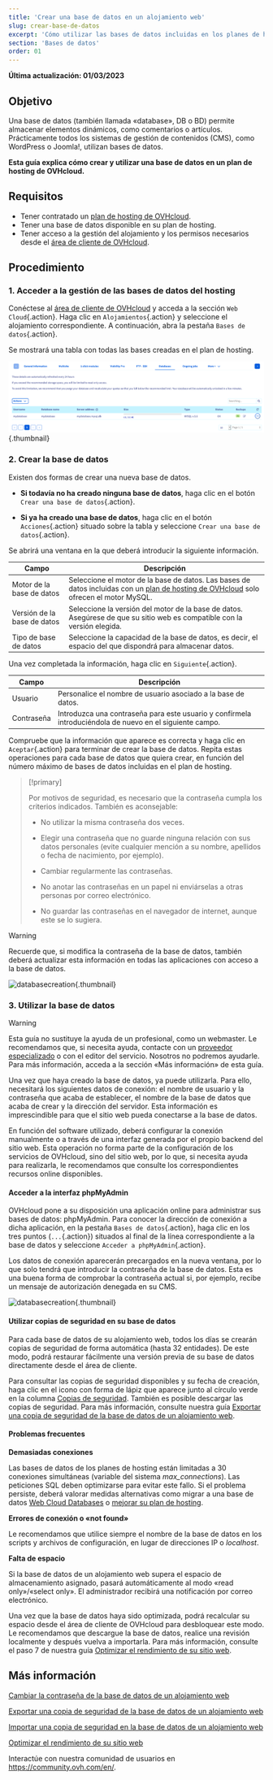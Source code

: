 ```yaml
---
title: 'Crear una base de datos en un alojamiento web'
slug: crear-base-de-datos
excerpt: 'Cómo utilizar las bases de datos incluidas en los planes de hosting de OVHcloud'
section: 'Bases de datos'
order: 01
---
```


**Última actualización: 01/03/2023**

## Objetivo

Una base de datos (también llamada «database», DB o BD) permite almacenar elementos dinámicos, como comentarios o artículos. Prácticamente todos los sistemas de gestión de contenidos (CMS), como WordPress o Joomla!, utilizan bases de datos.

**Esta guía explica cómo crear y utilizar una base de datos en un plan de hosting de OVHcloud.**

## Requisitos

- Tener contratado un [plan de hosting de OVHcloud](https://www.ovhcloud.com/es-es/web-hosting/).
- Tener una base de datos disponible en su plan de hosting.
- Tener acceso a la gestión del alojamiento y los permisos necesarios desde el [área de cliente de OVHcloud](https://www.ovh.com/auth/?action=gotomanager&from=https://www.ovh.es/&ovhSubsidiary=es). 

## Procedimiento

### 1. Acceder a la gestión de las bases de datos del hosting

Conéctese al [área de cliente de OVHcloud](https://www.ovh.com/auth/?action=gotomanager&from=https://www.ovh.es/&ovhSubsidiary=es) y acceda a la sección `Web Cloud`{.action}. Haga clic en `Alojamientos`{.action} y seleccione el alojamiento correspondiente. A continuación, abra la pestaña `Bases de datos`{.action}.

Se mostrará una tabla con todas las bases creadas en el plan de hosting.

![databasecreation](images/database-creation-step1.png){.thumbnail}

### 2. Crear la base de datos

Existen dos formas de crear una nueva base de datos.

- **Si todavía no ha creado ninguna base de datos**, haga clic en el botón `Crear una base de datos`{.action}.

- **Si ya ha creado una base de datos**, haga clic en el botón `Acciones`{.action} situado sobre la tabla y seleccione `Crear una base de datos`{.action}.

Se abrirá una ventana en la que deberá introducir la siguiente información.

|Campo|Descripción|  
|---|---|  
|Motor de la base de datos|Seleccione el motor de la base de datos. Las bases de datos incluidas con un [plan de hosting de OVHcloud](https://www.ovh.es/hosting) solo ofrecen el motor MySQL.|  
|Versión de la base de datos|Seleccione la versión del motor de la base de datos. Asegúrese de que su sitio web es compatible con la versión elegida. |  
|Tipo de base de datos|Seleccione la capacidad de la base de datos, es decir, el espacio del que dispondrá para almacenar datos.|   

Una vez completada la información, haga clic en `Siguiente`{.action}.

|Campo|Descripción|   
|---|---|   
|Usuario|Personalice el nombre de usuario asociado a la base de datos.|   
|Contraseña|Introduzca una contraseña para este usuario y confírmela introduciéndola de nuevo en el siguiente campo.|   

Compruebe que la información que aparece es correcta y haga clic en `Aceptar`{.action} para terminar de crear la base de datos. Repita estas operaciones para cada base de datos que quiera crear, en función del número máximo de bases de datos incluidas en el plan de hosting.

> [!primary]
>
> Por motivos de seguridad, es necesario que la contraseña cumpla los criterios indicados. También es aconsejable:
>
> - No utilizar la misma contraseña dos veces.
>
> - Elegir una contraseña que no guarde ninguna relación con sus datos personales (evite cualquier mención a su nombre, apellidos o fecha de nacimiento, por ejemplo).
>
> - Cambiar regularmente las contraseñas.
>
> - No anotar las contraseñas en un papel ni enviárselas a otras personas por correo electrónico.
>
> - No guardar las contraseñas en el navegador de internet, aunque este se lo sugiera.
>

> [!warning]
>Recuerde que, si modifica la contraseña de la base de datos, también deberá actualizar esta información en todas las aplicaciones con acceso a la base de datos.
>


![databasecreation](images/database-creation-step2.png){.thumbnail}

### 3. Utilizar la base de datos

> [!warning]
>Esta guía no sustituye la ayuda de un profesional, como un webmaster. Le recomendamos que, si necesita ayuda, contacte con un [proveedor especializado](https://partner.ovhcloud.com/es-es/directory/) o con el editor del servicio. Nosotros no podremos ayudarle. Para más información, acceda a la sección «Más información» de esta guía.
>

Una vez que haya creado la base de datos, ya puede utilizarla. Para ello, necesitará los siguientes datos de conexión: el nombre de usuario y la contraseña que acaba de establecer, el nombre de la base de datos que acaba de crear y la dirección del servidor. Esta información es imprescindible para que el sitio web pueda conectarse a la base de datos.

En función del software utilizado, deberá configurar la conexión manualmente o a través de una interfaz generada por el propio backend del sitio web. Esta operación no forma parte de la configuración de los servicios de OVHcloud, sino del sitio web, por lo que, si necesita ayuda para realizarla, le recomendamos que consulte los correspondientes recursos online disponibles. 

#### Acceder a la interfaz phpMyAdmin

OVHcloud pone a su disposición una aplicación online para administrar sus bases de datos: phpMyAdmin. Para conocer la dirección de conexión a dicha aplicación, en la pestaña `Bases de datos`{.action}, haga clic en los tres puntos (`...`{.action}) situados al final de la línea correspondiente a la base de datos y seleccione `Acceder a phpMyAdmin`{.action}.

Los datos de conexión aparecerán precargados en la nueva ventana, por lo que solo tendrá que introducir la contraseña de la base de datos. Esta es una buena forma de comprobar la contraseña actual si, por ejemplo, recibe un mensaje de autorización denegada en su CMS.

![databasecreation](images/database-creation-step3.png){.thumbnail}


#### Utilizar copias de seguridad en su base de datos

Para cada base de datos de su alojamiento web, todos los días se crearán copias de seguridad de forma automática (hasta 32 entidades). De este modo, podrá restaurar fácilmente una versión previa de su base de datos directamente desde el área de cliente. 

Para consultar las copias de seguridad disponibles y su fecha de creación, haga clic en el icono con forma de lápiz que aparece junto al círculo verde en la columna [Copias de seguridad](../web_hosting_exportacion_de_una_base_de_datos). También es posible descargar las copias de seguridad. Para más información, consulte nuestra guía [Exportar una copia de seguridad de la base de datos de un alojamiento web](../web_hosting_exportacion_de_una_base_de_datos).

#### Problemas frecuentes

**Demasiadas conexiones**

Las bases de datos de los planes de hosting están limitadas a 30 conexiones simultáneas (variable del sistema *max_connections*). Las peticiones SQL deben optimizarse para evitar este fallo. Si el problema persiste, deberá valorar medidas alternativas como migrar a una base de datos [Web Cloud Databases](https://www.ovh.es/cloud/cloud-databases/) o [mejorar su plan de hosting](https://www.ovhcloud.com/es-es/web-hosting/uc-best-web-hosting/). 

**Errores de conexión o «not found»**

Le recomendamos que utilice siempre el nombre de la base de datos en los scripts y archivos de configuración, en lugar de direcciones IP o _localhost_.

**Falta de espacio**

Si la base de datos de un alojamiento web supera el espacio de almacenamiento asignado, pasará automáticamente al modo «read only»/«select only». El administrador recibirá una notificación por correo electrónico.

Una vez que la base de datos haya sido optimizada, podrá recalcular su espacio desde el área de cliente de OVHcloud para desbloquear este modo. Le recomendamos que descargue la base de datos, realice una revisión localmente y después vuelva a importarla. Para más información, consulte el paso 7 de nuestra guía [Optimizar el rendimiento de su sitio web](../web_hosting_guia_de_optimizacion_del_rendimiento_de_un_sitio_web/#paso-7-optimizar-su-base-de-datos).


## Más información

[Cambiar la contraseña de la base de datos de un alojamiento web](../cambiar-contrasena-base-de-datos)

[Exportar una copia de seguridad de la base de datos de un alojamiento web](../web_hosting_exportacion_de_una_base_de_datos)

[Importar una copia de seguridad en la base de datos de un alojamiento web](../web_hosting_importacion_de_una_base_de_datos_mysql)

[Optimizar el rendimiento de su sitio web](../web_hosting_guia_de_optimizacion_del_rendimiento_de_un_sitio_web)

Interactúe con nuestra comunidad de usuarios en <https://community.ovh.com/en/>.
